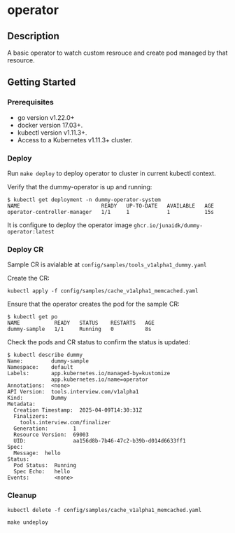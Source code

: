 # operator


## Description

A basic operator to watch custom resrouce and create pod managed by that resource.

## Getting Started

### Prerequisites
- go version v1.22.0+
- docker version 17.03+.
- kubectl version v1.11.3+.
- Access to a Kubernetes v1.11.3+ cluster.

### Deploy 

Run `make deploy` to deploy operator to cluster in current kubectl context.

Verify that the dummy-operator is up and running:

```
$ kubectl get deployment -n dummy-operator-system
NAME                          READY   UP-TO-DATE   AVAILABLE   AGE
operator-controller-manager   1/1     1            1           15s
```
It is configure to deploy the operator image `ghcr.io/junaidk/dummy-operator:latest`

### Deploy CR

Sample CR is avialable at `config/samples/tools_v1alpha1_dummy.yaml`

Create the CR:

`kubectl apply -f config/samples/cache_v1alpha1_memcached.yaml`

Ensure that the operator creates the pod for the sample CR:

```
$ kubectl get po
NAME           READY   STATUS    RESTARTS   AGE
dummy-sample   1/1     Running   0          8s
```

Check the pods and CR status to confirm the status is updated:

```
$ kubectl describe dummy
Name:         dummy-sample
Namespace:    default
Labels:       app.kubernetes.io/managed-by=kustomize
              app.kubernetes.io/name=operator
Annotations:  <none>
API Version:  tools.interview.com/v1alpha1
Kind:         Dummy
Metadata:
  Creation Timestamp:  2025-04-09T14:30:31Z
  Finalizers:
    tools.interview.com/finalizer
  Generation:        1
  Resource Version:  69003
  UID:               aa156d8b-7b46-47c2-b39b-d014d6633ff1
Spec:
  Message:  hello
Status:
  Pod Status:  Running
  Spec Echo:   hello
Events:        <none>
```

### Cleanup

`kubectl delete -f config/samples/cache_v1alpha1_memcached.yaml`

`make undeploy`